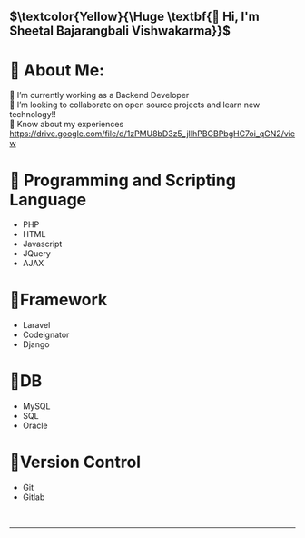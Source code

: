 ## $\textcolor{Yellow}{\Huge \textbf{👋 Hi, I'm Sheetal Bajarangbali Vishwakarma}}$

# 💫 About Me:
🔭 I’m currently working as a Backend Developer <br>👯 I’m looking to collaborate on open source projects and learn new technology!! <br>📄 Know about my experiences https://drive.google.com/file/d/1zPMU8bD3z5_jIlhPBGBPbgHC7oi_qGN2/view<br>

  # 🎯 Programming and Scripting Language
- PHP
- HTML
- Javascript
- JQuery
- AJAX
# 🎯Framework
- Laravel
- Codeignator
- Django
# 🎯DB
- MySQL
- SQL
- Oracle
# 🎯Version Control
- Git
- Gitlab
<br/>
<hr/>
